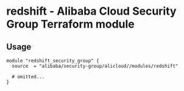 # redshift - Alibaba Cloud Security Group Terraform module

## Usage

```hcl
module "redshift_security_group" {
  source  = "alibaba/security-group/alicloud//modules/redshift"

  # omitted...
}
```

<!-- BEGINNING OF PRE-COMMIT-TERRAFORM DOCS HOOK -->
<!-- END OF PRE-COMMIT-TERRAFORM DOCS HOOK -->
